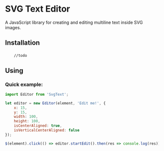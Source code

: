 # SVG Text Editor

A JavaScript library for creating and editing multiline text inside SVG images.

## Installation
###


```
    //todo
```

## Using

### Quick example:
```js
import Editor from 'SvgText';

let editor = new Editor(element, 'Edit me!', {
    x: 15,
    y: 15,
    width: 100,
    height: 100,
    isCenterAligned: true,
    isVerticalCenterAligned: false
});

$(element).click(() => editor.startEdit().then(res => console.log(res));
```